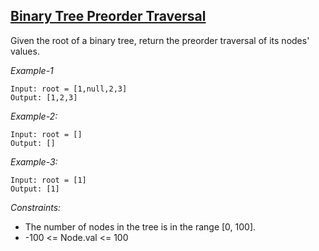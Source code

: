 ## [Binary Tree Preorder Traversal](https://leetcode.com/problems/binary-tree-preorder-traversal/)

Given the root of a binary tree, return the preorder traversal of its nodes' values.

*Example-1*
```
Input: root = [1,null,2,3]
Output: [1,2,3]
```

*Example-2:*
```
Input: root = []
Output: []
```

*Example-3:*
```
Input: root = [1]
Output: [1]
``` 

*Constraints:*

- The number of nodes in the tree is in the range [0, 100].
- -100 <= Node.val <= 100